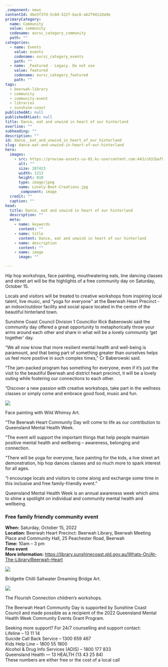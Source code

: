 ```yaml
---
_component: news
contentId: 4be5f37d-5c0d-522f-bac6-a62f9412da9e
primaryCategory:
  name: Community
  value: community
  codename: oursc_category_community
  path: ""
categories:
  - name: Events
    value: events
    codename: oursc_category_events
    path: ""
  - name: _Featured - Legacy. Do not use
    value: featured
    codename: oursc_category_featured
    path: ""
tags:
  - beerwah-library
  - community
  - community-event
  - libraries
  - sunshine-coast
publishedAt: null
publishedAtLast: null
title: Dance, eat and unwind in heart of our hinterland
overline: ""
subheading: ""
description: ""
id: dance__eat_and_unwind_in_heart_of_our_hinterland
slug: dance-eat-and-unwind-in-heart-of-our-hinterland
hero:
  images:
    - src: https://preview-assets-us-01.kc-usercontent.com:443/c631baf8-1b46-001f-580c-d0001b68b4a8/07568f0a-a26e-4438-940c-e8739735d7d3/Lonely-Boot-Creations.jpg
      alt: ""
      size: 287423
      width: 1213
      height: 810
      type: image/jpeg
      name: Lonely-Boot-Creations.jpg
      _component: image
  credit: ""
  caption: ""
head:
  title: Dance, eat and unwind in heart of our hinterland
  description: ""
  meta:
    - name: keywords
      content: ""
    - name: title
      content: Dance, eat and unwind in heart of our hinterland
    - name: description
      content: ""
    - name: image
      image: ""

---
```

Hip hop workshops, face painting, mouthwatering eats, line dancing classes and street art will be the highlights of a free community day on Saturday, October 15.

Locals and visitors will be treated to creative workshops from inspiring local talent, live music, and “yoga for everyone’’ at the Beerwah Heart Precinct - an indoor/outdoor facility and social space located in the centre of the beautiful hinterland town.

Sunshine Coast Council Division 1 Councillor Rick Baberowski said the community day offered a great opportunity to metaphorically throw your arms around each other and share in what will be a lovely community ‘get together’ day.

“We all now know that more resilient mental health and well-being is paramount, and that being part of something greater than ourselves helps us feel more positive in such complex times,” Cr Baberowski said.

“The jam-packed program has something for everyone, even if it’s just the visit to the beautiful Beerwah and district heart precinct, it will be a lovely outing while fostering our connections to each other.

“Discover a new passion with creative workshops, take part in the wellness classes or simply come and embrace good food, music and fun.

![](https://preview-assets-us-01.kc-usercontent.com:443/c631baf8-1b46-001f-580c-d0001b68b4a8/1540c8c7-8ec1-4557-8669-3471f77a03fc/Facepinting-with-Wild-Whimsy-Art-2-1024x683.jpg)

Face painting with Wild Whimsy Art.

“The Beerwah Heart Community Day will come to life as our contribution to Queensland Mental Health Week.

“The event will support the important things that help people maintain positive mental health and wellbeing – awareness, belonging and connection.

“There will be yoga for everyone, face painting for the kids, a live street art demonstration, hip hop dances classes and so much more to spark interest for all ages.

“I encourage locals and visitors to come along and exchange some time in this inclusive and free family-friendly event.”

Queensland Mental Health Week is an annual awareness week which aims to shine a spotlight on individual and community mental health and wellbeing.

### **Free family friendly community event**

**When:** Saturday, October 15, 2022\
**Location:** Beerwah Heart Precinct: Beerwah Library, Beerwah Meeting Place and Community Hall, 25 Peachester Road, Beerwah  \
**Time:** 10am – 3 pm\
**Free event**\
**More information:** <https://library.sunshinecoast.qld.gov.au/Whats-On/At-The-Library/Beerwah-Heart>


![](https://preview-assets-us-01.kc-usercontent.com:443/c631baf8-1b46-001f-580c-d0001b68b4a8/4d0d3817-0d37-4284-b454-80eee809b51e/Bridgette-Chilli-Saltwater-Dreaming-Bridge-Art.jpg)

Bridgette Chilli Saltwater Dreaming Bridge Art.

![](https://preview-assets-us-01.kc-usercontent.com:443/c631baf8-1b46-001f-580c-d0001b68b4a8/382e19ed-291d-443b-91b4-411bd57b0861/The-Florish-Connection-1.jpg)

The Flourish Connection children’s workshops.

The Beerwah Heart Community Day is supported by Sunshine Coast Council and made possible as a recipient of the 2022 Queensland Mental Health Week Community Events Grant Program.

Seeking more support? For 24/7 counselling and support contact:\
Lifeline – 13 11 14\
Suicide Call Back Service – 1300 659 467\
Kids Help Line – 1800 55 1800\
Alcohol & Drug Info Services (ADIS) – 1800 177 833\
Queensland Health — 13 HEALTH (13 43 25 84)\
These numbers are either free or the cost of a local call
